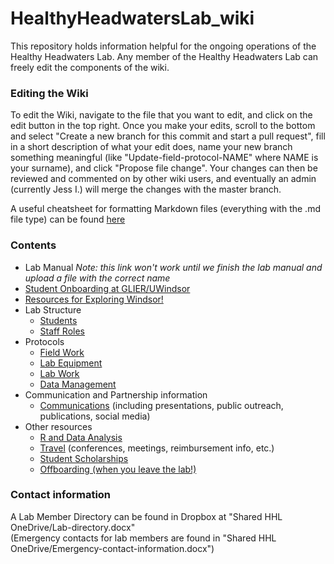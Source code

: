 # HealthyHeadwatersLab_wiki

This repository holds information helpful for the ongoing operations of the Healthy Headwaters Lab. 
Any member of the Healthy Headwaters Lab can freely edit the components of the wiki.

### Editing the Wiki
To edit the Wiki, navigate to the file that you want to edit, and click on the edit button in the top right. Once you make your edits, scroll to the bottom and select "Create a new branch for this commit and start a pull request", fill in a short description of what your edit does, name your new branch something meaningful (like "Update-field-protocol-NAME" where NAME is your surname), and click "Propose file change". Your changes can then be reviewed and commented on by other wiki users, and eventually an admin (currently Jess I.) will merge the changes with the master branch.

A useful cheatsheet for formatting Markdown files (everything with the .md file type) can be found [here](https://github.com/adam-p/markdown-here/wiki/Markdown-Cheatsheet)


### Contents
* Lab Manual *Note: this link won't work until we finish the lab manual and upload a file with the correct name*
* [Student Onboarding at GLIER/UWindsor](/Other-resources/Student-onboarding.md)
* [Resources for Exploring Windsor!](/Other-resources/Other-resources-about-Windsor.md)
* Lab Structure
  * [Students](/Lab-structure/Student-projects.md)
  * [Staff Roles](/Lab-structure/Lab-roles.md)
* Protocols
  * [Field Work](/Protocols/Field-work.md)
  * [Lab Equipment](/Protocols/Equipment.md)
  * [Lab Work](/Protocols/Lab-Work.md)
  * [Data Management](/Protocols/Data-management.md)
* Communication and Partnership information
  * [Communications](/Communications/Communications-general.md) (including presentations, public outreach, publications, social media)
* Other resources
  * [R and Data Analysis](/Other-resources/R.md)
  * [Travel](/Other-resources/Travel.md) (conferences, meetings, reimbursement info, etc.)
  * [Student Scholarships](/Other-resources/Student-scholarships.md)
  * [Offboarding (when you leave the lab!)](/Other-resources/Offboarding.md)

### Contact information
A Lab Member Directory can be found in Dropbox at "Shared HHL OneDrive/Lab-directory.docx"  
(Emergency contacts for lab members are found in "Shared HHL OneDrive/Emergency-contact-information.docx")
